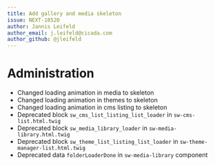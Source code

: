 ```yaml
---
title: Add gallery and media skeleton
issue: NEXT-18520
author: Jannis Leifeld
author_email: j.leifeld@cicada.com
author_github: @jleifeld
---
```

# Administration
* Changed loading animation in media to skeleton
* Changed loading animation in themes to skeleton
* Changed loading animation in cms listing to skeleton
* Deprecated block `sw_cms_list_listing_list_loader` in `sw-cms-list.html.twig`
* Deprecated block `sw_media_library_loader` in `sw-media-library.html.twig`
* Deprecated block `sw_theme_list_listing_list_loader` in `sw-theme-manager-list.html.twig`
* Deprecated data `folderLoaderDone` in `sw-media-library` component
